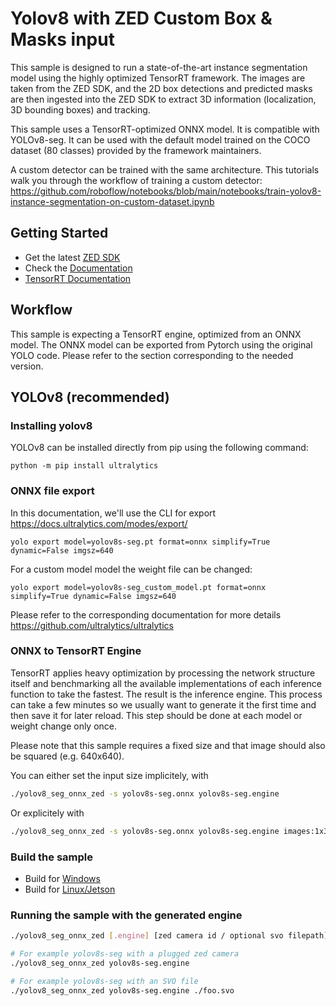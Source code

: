 # Yolov8 with ZED Custom Box & Masks input

This sample is designed to run a state-of-the-art instance segmentation model using the highly optimized TensorRT framework. The images are taken from the ZED SDK, and the 2D box detections and predicted masks are then ingested into the ZED SDK to extract 3D information (localization, 3D bounding boxes) and tracking.

This sample uses a TensorRT-optimized ONNX model. It is compatible with YOLOv8-seg. It can be used with the default model trained on the COCO dataset (80 classes) provided by the framework maintainers.

A custom detector can be trained with the same architecture. This tutorials walk you through the workflow of training a custom detector: https://github.com/roboflow/notebooks/blob/main/notebooks/train-yolov8-instance-segmentation-on-custom-dataset.ipynb

## Getting Started

 - Get the latest [ZED SDK](https://www.stereolabs.com/developers/release/)
 - Check the [Documentation](https://www.stereolabs.com/docs/)
 - [TensorRT Documentation](https://docs.nvidia.com/deeplearning/tensorrt/developer-guide/index.html)

## Workflow

This sample is expecting a TensorRT engine, optimized from an ONNX model. The ONNX model can be exported from Pytorch using the original YOLO code. Please refer to the section corresponding to the needed version.

## YOLOv8 (recommended)

### Installing yolov8

YOLOv8 can be installed directly from pip using the following command:

```
python -m pip install ultralytics
```

### ONNX file export

In this documentation, we'll use the CLI for export https://docs.ultralytics.com/modes/export/

```
yolo export model=yolov8s-seg.pt format=onnx simplify=True dynamic=False imgsz=640
```

For a custom model model the weight file can be changed:

```
yolo export model=yolov8s-seg_custom_model.pt format=onnx simplify=True dynamic=False imgsz=640
```

Please refer to the corresponding documentation for more details https://github.com/ultralytics/ultralytics


### ONNX to TensorRT Engine

TensorRT applies heavy optimization by processing the network structure itself and benchmarking all the available implementations of each inference function to take the fastest. The result is the inference engine. This process can take a few minutes so we usually want to generate it the first time and then save it for later reload. This step should be done at each model or weight change only once.

Please note that this sample requires a fixed size and that image should also be squared (e.g. 640x640).

You can either set the input size implicitely, with

```sh
./yolov8_seg_onnx_zed -s yolov8s-seg.onnx yolov8s-seg.engine
```

Or explicitely with

```sh
./yolov8_seg_onnx_zed -s yolov8s-seg.onnx yolov8s-seg.engine images:1x3x640x640
```

### Build the sample

 - Build for [Windows](https://www.stereolabs.com/docs/app-development/cpp/windows/)
 - Build for [Linux/Jetson](https://www.stereolabs.com/docs/app-development/cpp/linux/)

### Running the sample with the generated engine

```sh
./yolov8_seg_onnx_zed [.engine] [zed camera id / optional svo filepath]  // deserialize and run inference

# For example yolov8s-seg with a plugged zed camera
./yolov8_seg_onnx_zed yolov8s-seg.engine

# For example yolov8s-seg with an SVO file
./yolov8_seg_onnx_zed yolov8s-seg.engine ./foo.svo
```
